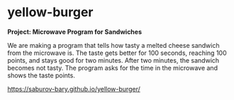 # yellow-burger

**Project: Microwave Program for Sandwiches**

We are making a program that tells how tasty a melted cheese sandwich from the microwave is. The taste gets better for 100 seconds, reaching 100 points, and stays good for two minutes. After two minutes, the sandwich becomes not tasty. The program asks for the time in the microwave and shows the taste points.

https://saburov-bary.github.io/yellow-burger/
